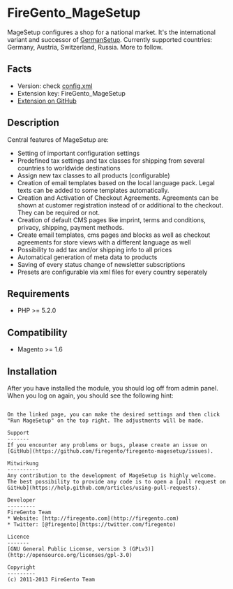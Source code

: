 FireGento_MageSetup
=====================
MageSetup configures a shop for a national market. It's the international variant and successor of [GermanSetup](https://github.com/firegento/firegento-germansetup).
Currently supported countries: Germany, Austria, Switzerland, Russia. More to follow.

Facts
------
- Version: check [config.xml](https://github.com/firegento/firegento-magesetup/blob/master/src/app/code/community/FireGento/MageSetup/etc/config.xml)
- Extension key: FireGento_MageSetup
- [Extension on GitHub](https://github.com/firegento/firegento-magesetup/)

Description
------------
Central features of MageSetup are:

* Setting of important configuration settings
* Predefined tax settings and tax classes for shipping from several countries to worldwide destinations
* Assign new tax classes to all products (configurable)
* Creation of email templates based on the local language pack. Legal texts can be added to some templates automatically.
* Creation and Activation of Checkout Agreements. Agreements can be shown at customer registration instead of or additional to the checkout. They can be required or not.
* Creation of default CMS pages like imprint, terms and conditions, privacy, shipping, payment methods.
* Create email templates, cms pages and blocks as well as checkout agreements for store views with a different language as well
* Possibility to add tax and/or shipping info to all prices
* Automatical generation of meta data to products
* Saving of every status change of newsletter subscriptions
* Presets are configurable via xml files for every country seperately

Requirements
------------
- PHP >= 5.2.0

Compatibility
--------------
- Magento >= 1.6

Installation
-----------------------
After you have installed the module, you should log off from admin panel. When you log on again, you should see the following hint:

```MageSetup has been installed. Click here to set up your pages, blocks, emails and tax settings.

On the linked page, you can make the desired settings and then click "Run MageSetup" on the top right. The adjustments will be made.

Support
-------
If you encounter any problems or bugs, please create an issue on [GitHub](https://github.com/firegento/firegento-magesetup/issues).

Mitwirkung
----------
Any contribution to the development of MageSetup is highly welcome. The best possibility to provide any code is to open a [pull request on GitHub](https://help.github.com/articles/using-pull-requests).

Developer
---------
FireGento Team 
* Website: [http://firegento.com](http://firegento.com)  
* Twitter: [@firegento](https://twitter.com/firegento)

Licence
-------
[GNU General Public License, version 3 (GPLv3)](http://opensource.org/licenses/gpl-3.0)

Copyright
---------
(c) 2011-2013 FireGento Team
